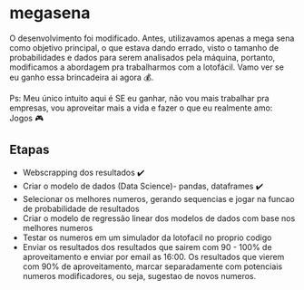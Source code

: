 # megasena
O desenvolvimento foi modificado. 
Antes, utilizavamos apenas a mega sena como objetivo principal, o que estava dando errado, visto o tamanho de probabilidades e dados para serem 
analisados pela máquina, portanto, modificamos a abordagem pra trabalharmos com a lotofácil. Vamo ver se eu ganho essa brincadeira ai agora 💰.

Ps: Meu único intuito aqui é SE eu ganhar, não vou mais trabalhar pra empresas, vou aproveitar mais a vida e fazer o que eu realmente amo: Jogos 🎮

## Etapas

 - Webscrapping dos resultados ✔️
 - Criar o modelo de dados (Data Science)- pandas, dataframes ✔️
 - Selecionar os melhores numeros, gerando sequencias e jogar na funcao de probabilidade de resultados
 - Criar o modelo de regressão linear dos modelos de dados com base nos melhores numeros 
 - Testar os numeros em um simulador da lotofacil no proprio codigo
 - Enviar os resultados dos resultados que sairem com 90 - 100% de aproveitamento e enviar por email as 16:00.
   Os resultados que vierem com 90% de aproveitamento, marcar separadamente com potenciais numeros modificadores, ou seja, sugestao de novos numeros.
